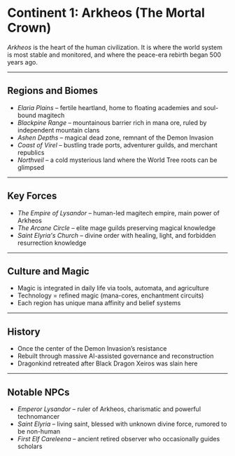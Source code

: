 # Continent 1: Arkheos (The Mortal Crown)

*Arkheos* is the heart of the human civilization. It is where the world system is most stable and monitored, and where the peace-era rebirth began 500 years ago.

---

## Regions and Biomes

- *Elaria Plains* – fertile heartland, home to floating academies and soul-bound magitech
- *Blackpine Range* – mountainous barrier rich in mana ore, ruled by independent mountain clans
- *Ashen Depths* – magical dead zone, remnant of the Demon Invasion
- *Coast of Virel* – bustling trade ports, adventurer guilds, and merchant republics
- *Northveil* – a cold mysterious land where the World Tree roots can be glimpsed

---

## Key Forces

- *The Empire of Lysandor* – human-led magitech empire, main power of Arkheos
- *The Arcane Circle* – elite mage guilds preserving magical knowledge
- *Saint Elyria's Church* – divine order with healing, light, and forbidden resurrection knowledge

---

## Culture and Magic

- Magic is integrated in daily life via tools, automata, and agriculture
- Technology = refined magic (mana-cores, enchantment circuits)
- Each region has unique mana affinity and belief systems

---

## History

- Once the center of the Demon Invasion’s resistance
- Rebuilt through massive AI-assisted governance and reconstruction
- Dragonkind retreated after Black Dragon Xeiros was slain here

---

## Notable NPCs

- *Emperor Lysandor* – ruler of Arkheos, charismatic and powerful technomancer
- *Saint Elyria* – living saint, blessed with unknown divine force, rumored to be non-human
- *First Elf Careleena* – ancient retired observer who occasionally guides scholars

